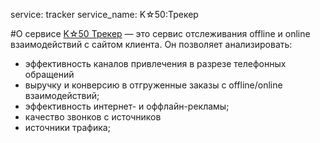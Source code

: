service: tracker
service_name: K☆50:Трекер

#О сервисе
<a href="http://tracker.k50.ru" target="_blank">K☆50 Трекер</a> — это сервис отслеживания offline и online взаимодействий с сайтом клиента. Он позволяет анализировать:

- эффективность каналов привлечения в разрезе телефонных обращений
- выручку и конверсию в отгруженные заказы с offline/online взаимодействий;
- эффективность интернет- и оффлайн-рекламы;
- качество звонков с источников
- источники трафика;

